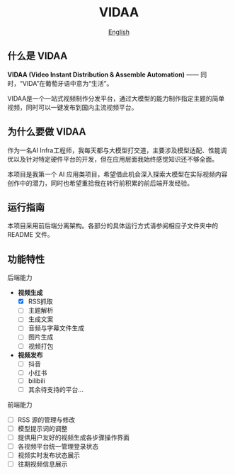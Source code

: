 <!-- <div align=center>
<img  src="docs/logo.svg"/>
</div> -->

<h1 align="center">
  VIDAA
</h1>

<p align="center">
  <a href="./docs/README_EN.md">English</a>
</p>

## 什么是 VIDAA

**VIDAA (Video Instant Distribution & Assemble Automation)** —— 同时，“VIDA”在葡萄牙语中意为“生活”。

VIDAA是一个一站式视频制作分发平台，通过大模型的能力制作指定主题的简单视频，同时可以一键发布到国内主流视频平台。

## 为什么要做 VIDAA

作为一名AI Infra工程师，我每天都与大模型打交道，主要涉及模型适配、性能调优以及针对特定硬件平台的开发，但在应用层面我始终感觉知识还不够全面。

本项目是我第一个 AI 应用类项目，希望借此机会深入探索大模型在实际视频内容创作中的潜力，同时也希望重拾我在转行前积累的前后端开发经验。

## 运行指南

本项目采用前后端分离架构。各部分的具体运行方式请参阅相应子文件夹中的 README 文件。

## 功能特性

后端能力

- **视频生成**
  - [x] RSS抓取
  - [ ] 主题解析
  - [ ] 生成文案
  - [ ] 音频与字幕文件生成
  - [ ] 图片生成
  - [ ] 视频打包
- **视频发布**
    - [ ] 抖音
    - [ ] 小红书
    - [ ] bilibili
    - [ ] 其余待支持的平台...

前端能力

- [ ] RSS 源的管理与修改
- [ ] 模型提示词的调整
- [ ] 提供用户友好的视频生成各步骤操作界面
- [ ] 各视频平台统一管理登录状态
- [ ] 视频实时发布状态展示
- [ ] 往期视频信息展示
